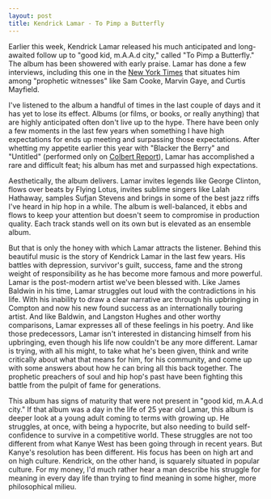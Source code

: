 ```yaml
---
layout: post
title: Kendrick Lamar - To Pimp a Butterfly
---
```


Earlier this week, Kendrick Lamar released his much anticipated and long-awaited follow up to "good kid, m.A.A.d city," called "To Pimp a Butterfly." The album has been showered with early praise. Lamar has done a few interviews, including this one in the [New York Times] that situates him among "prophetic witnesses" like Sam Cooke, Marvin Gaye, and Curtis Mayfield. 

I've listened to the album a handful of times in the last couple of days and it has yet to lose its effect. Albums (or films, or books, or really anything) that are highly anticipated often don't live up to the hype. There have been only a few moments in the last few years when something I have high expectations for ends up meeting and surpassing those expectations. After whetting my appetite earlier this year with "Blacker the Berry" and "Untitled" (performed only on [Colbert Report]), Lamar has accomplished a rare and difficult feat; his album has met and surpassed high expectations.

Aesthetically, the album delivers. Lamar invites legends like George Clinton, flows over beats by Flying Lotus, invites sublime singers like Lalah Hathaway, samples Sufjan Stevens and brings in some of the best jazz riffs I've heard in hip hop in a while. The album is well-balanced, it ebbs and flows to keep your attention but doesn't seem to compromise in production quality. Each track stands well on its own but is elevated as an ensemble album.

But that is only the honey with which Lamar attracts the listener. Behind this beautiful music is the story of Kendrick Lamar in the last few years. His battles with depression, survivor's guilt, success, fame and the strong weight of responsibility as he has become more famous and more powerful. Lamar is the post-modern artist we've been blessed with. Like James Baldwin in his time, Lamar struggles out loud with the contradictions in his life. With his inability to draw a clear narrative arc through his upbringing in Compton and now his new found success as an internationally touring artist. And like Baldwin, and Langston Hughes and other worthy comparisons, Lamar expresses all of these feelings in his poetry. And like those predecessors, Lamar isn't interested in distancing himself from his upbringing, even though his life now couldn't be any more different. Lamar is trying, with all his might, to take what he's been given, think and write critically about what that means for him, for his community, and come up with some answers about how he can bring all this back together. The prophetic preachers of soul and hip hop's past have been fighting this battle from the pulpit of fame for generations.

This album has signs of maturity that were not present in "good kid, m.A.A.d city." If that album was a day in the life of 25 year old Lamar, this album is deeper look at a young adult coming to terms with growing up. He struggles, at once, with being a hypocrite, but also needing to build self-confidence to survive in a competitive world. These struggles are not too different from what Kanye West has been going through in recent years. But Kanye's resolution has been different. His focus has been on high art and on high culture. Kendrick, on the other hand, is squarely situated in popular culture. For my money, I'd much rather hear a man describe his struggle for meaning in every day life than trying to find meaning in some higher, more philosophical milieu. 

[New York Times]: http://www.nytimes.com/2015/03/22/arts/music/kendrick-lamar-on-his-new-album-and-the-weight-of-clarity.html?_r=0&pagewanted=all

[Colbert Report]: http://thecolbertreport.cc.com/videos/pjrqsj/kendrick-lamar

[Lalah Hathaway]: https://www.youtube.com/watch?v=0SJIgTLe0hc
